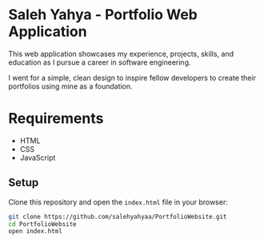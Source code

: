 # Saleh Yahya - Portfolio Web Application

This web application showcases my experience, projects, skills, and education as I pursue a career in software engineering.

I went for a simple, clean design to inspire fellow developers to create their portfolios using mine as a foundation.


# Requirements

- HTML
- CSS
- JavaScript


## Setup

Clone this repository and open the `index.html` file in your browser:

```bash
git clone https://github.com/salehyahyaa/PortfolioWebsite.git
cd PortfolioWebsite
open index.html
